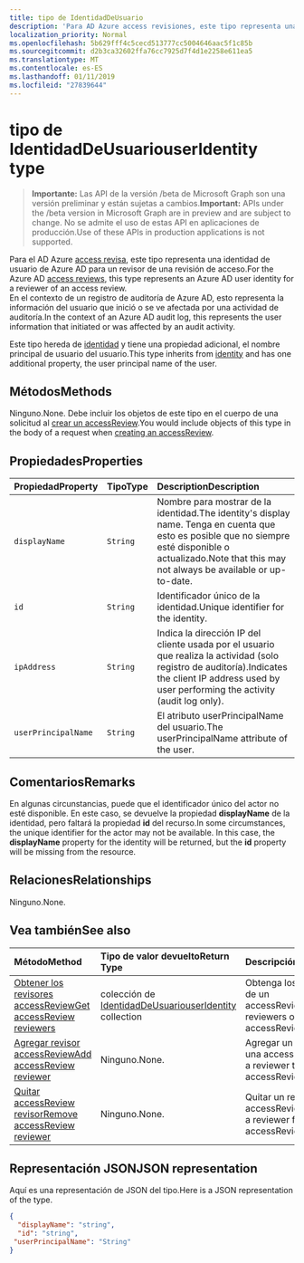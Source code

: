 ```yaml
---
title: tipo de IdentidadDeUsuario
description: 'Para AD Azure access revisiones, este tipo representa una identidad de usuario de Azure AD para un revisor de una revisión de access.  '
localization_priority: Normal
ms.openlocfilehash: 5b629fff4c5cecd513777cc5004646aac5f1c85b
ms.sourcegitcommit: d2b3ca32602ffa76cc7925d7f4d1e2258e611ea5
ms.translationtype: MT
ms.contentlocale: es-ES
ms.lasthandoff: 01/11/2019
ms.locfileid: "27839644"
---
```

# <a name="useridentity-type"></a><span data-ttu-id="41c75-103">tipo de IdentidadDeUsuario</span><span class="sxs-lookup"><span data-stu-id="41c75-103">userIdentity type</span></span>

> <span data-ttu-id="41c75-104">**Importante:** Las API de la versión /beta de Microsoft Graph son una versión preliminar y están sujetas a cambios.</span><span class="sxs-lookup"><span data-stu-id="41c75-104">**Important:** APIs under the /beta version in Microsoft Graph are in preview and are subject to change.</span></span> <span data-ttu-id="41c75-105">No se admite el uso de estas API en aplicaciones de producción.</span><span class="sxs-lookup"><span data-stu-id="41c75-105">Use of these APIs in production applications is not supported.</span></span>

<span data-ttu-id="41c75-106">Para el AD Azure [access revisa](accessreviews-root.md), este tipo representa una identidad de usuario de Azure AD para un revisor de una revisión de acceso.</span><span class="sxs-lookup"><span data-stu-id="41c75-106">For the Azure AD [access reviews](accessreviews-root.md), this type represents an Azure AD user identity for a reviewer of an access review.</span></span>  
<span data-ttu-id="41c75-107">En el contexto de un registro de auditoría de Azure AD, esto representa la información del usuario que inició o se ve afectada por una actividad de auditoría.</span><span class="sxs-lookup"><span data-stu-id="41c75-107">In the context of an Azure AD audit log, this represents the user information that initiated or was affected by an audit activity.</span></span>

<span data-ttu-id="41c75-108">Este tipo hereda de [identidad](identity.md) y tiene una propiedad adicional, el nombre principal de usuario del usuario.</span><span class="sxs-lookup"><span data-stu-id="41c75-108">This type inherits from [identity](identity.md) and has one additional property, the user principal name of the user.</span></span>

## <a name="methods"></a><span data-ttu-id="41c75-109">Métodos</span><span class="sxs-lookup"><span data-stu-id="41c75-109">Methods</span></span>

<span data-ttu-id="41c75-110">Ninguno.</span><span class="sxs-lookup"><span data-stu-id="41c75-110">None.</span></span>  <span data-ttu-id="41c75-111">Debe incluir los objetos de este tipo en el cuerpo de una solicitud al [crear un accessReview](../api/accessreview-create.md).</span><span class="sxs-lookup"><span data-stu-id="41c75-111">You would include objects of this type in the body of a request when [creating an accessReview](../api/accessreview-create.md).</span></span>

## <a name="properties"></a><span data-ttu-id="41c75-112">Propiedades</span><span class="sxs-lookup"><span data-stu-id="41c75-112">Properties</span></span>
| <span data-ttu-id="41c75-113">Propiedad</span><span class="sxs-lookup"><span data-stu-id="41c75-113">Property</span></span>     | <span data-ttu-id="41c75-114">Tipo</span><span class="sxs-lookup"><span data-stu-id="41c75-114">Type</span></span>   |<span data-ttu-id="41c75-115">Description</span><span class="sxs-lookup"><span data-stu-id="41c75-115">Description</span></span>|
|:---------------|:--------|:----------|
| `displayName` | `String` | <span data-ttu-id="41c75-116">Nombre para mostrar de la identidad.</span><span class="sxs-lookup"><span data-stu-id="41c75-116">The identity's display name.</span></span> <span data-ttu-id="41c75-117">Tenga en cuenta que esto es posible que no siempre esté disponible o actualizado.</span><span class="sxs-lookup"><span data-stu-id="41c75-117">Note that this may not always be available or up-to-date.</span></span>    |
| `id`          | `String` | <span data-ttu-id="41c75-118">Identificador único de la identidad.</span><span class="sxs-lookup"><span data-stu-id="41c75-118">Unique identifier for the identity.</span></span>  |
| `ipAddress`| `String`| <span data-ttu-id="41c75-119">Indica la dirección IP del cliente usada por el usuario que realiza la actividad (solo registro de auditoría).</span><span class="sxs-lookup"><span data-stu-id="41c75-119">Indicates the client IP address used by user performing the activity (audit log only).</span></span>|
| `userPrincipalName`|`String` | <span data-ttu-id="41c75-120">El atributo userPrincipalName del usuario.</span><span class="sxs-lookup"><span data-stu-id="41c75-120">The userPrincipalName attribute of the user.</span></span> |

## <a name="remarks"></a><span data-ttu-id="41c75-121">Comentarios</span><span class="sxs-lookup"><span data-stu-id="41c75-121">Remarks</span></span>

<span data-ttu-id="41c75-p104">En algunas circunstancias, puede que el identificador único del actor no esté disponible. En este caso, se devuelve la propiedad **displayName** de la identidad, pero faltará la propiedad **id** del recurso.</span><span class="sxs-lookup"><span data-stu-id="41c75-p104">In some circumstances, the unique identifier for the actor may not be available. In this case, the **displayName** property for the identity will be returned, but the **id** property will be missing from the resource.</span></span>

## <a name="relationships"></a><span data-ttu-id="41c75-124">Relaciones</span><span class="sxs-lookup"><span data-stu-id="41c75-124">Relationships</span></span>

<span data-ttu-id="41c75-125">Ninguno.</span><span class="sxs-lookup"><span data-stu-id="41c75-125">None.</span></span>

## <a name="see-also"></a><span data-ttu-id="41c75-126">Vea también</span><span class="sxs-lookup"><span data-stu-id="41c75-126">See also</span></span>

| <span data-ttu-id="41c75-127">Método</span><span class="sxs-lookup"><span data-stu-id="41c75-127">Method</span></span>           | <span data-ttu-id="41c75-128">Tipo de valor devuelto</span><span class="sxs-lookup"><span data-stu-id="41c75-128">Return Type</span></span>    |<span data-ttu-id="41c75-129">Descripción</span><span class="sxs-lookup"><span data-stu-id="41c75-129">Description</span></span>|
|:---------------|:--------|:----------|
|[<span data-ttu-id="41c75-130">Obtener los revisores accessReview</span><span class="sxs-lookup"><span data-stu-id="41c75-130">Get accessReview reviewers</span></span>](../api/accessreview-listreviewers.md) |       <span data-ttu-id="41c75-131">colección de [IdentidadDeUsuario](useridentity.md)</span><span class="sxs-lookup"><span data-stu-id="41c75-131">[userIdentity](useridentity.md) collection</span></span>| <span data-ttu-id="41c75-132">Obtenga los revisores de un accessReview.</span><span class="sxs-lookup"><span data-stu-id="41c75-132">Get the reviewers of an accessReview.</span></span> |
|[<span data-ttu-id="41c75-133">Agregar revisor accessReview</span><span class="sxs-lookup"><span data-stu-id="41c75-133">Add accessReview reviewer</span></span>](../api/accessreview-addreviewer.md) |      <span data-ttu-id="41c75-134">Ninguno.</span><span class="sxs-lookup"><span data-stu-id="41c75-134">None.</span></span>   |   <span data-ttu-id="41c75-135">Agregar un revisor a una accessReview.</span><span class="sxs-lookup"><span data-stu-id="41c75-135">Add a reviewer to an accessReview.</span></span> |
|[<span data-ttu-id="41c75-136">Quitar accessReview revisor</span><span class="sxs-lookup"><span data-stu-id="41c75-136">Remove accessReview reviewer</span></span>](../api/accessreview-removereviewer.md) | <span data-ttu-id="41c75-137">Ninguno.</span><span class="sxs-lookup"><span data-stu-id="41c75-137">None.</span></span>  |   <span data-ttu-id="41c75-138">Quitar un revisor de un accessReview.</span><span class="sxs-lookup"><span data-stu-id="41c75-138">Remove a reviewer from an accessReview.</span></span> |

## <a name="json-representation"></a><span data-ttu-id="41c75-139">Representación JSON</span><span class="sxs-lookup"><span data-stu-id="41c75-139">JSON representation</span></span>

<span data-ttu-id="41c75-140">Aquí es una representación de JSON del tipo.</span><span class="sxs-lookup"><span data-stu-id="41c75-140">Here is a JSON representation of the type.</span></span>

<!-- {
  "blockType": "resource",
  "optionalProperties": [
"displayName", "thumbnails"
  ],
  "@odata.type": "microsoft.graph.userIdentity"
}-->

```json
{
  "displayName": "string",
  "id": "string",
 "userPrincipalName": "String"
}

```

<!-- {
  "type": "#page.annotation",
  "description": "userIdentity type",
  "keywords": "",
  "section": "documentation",
  "tocPath": ""
}-->
